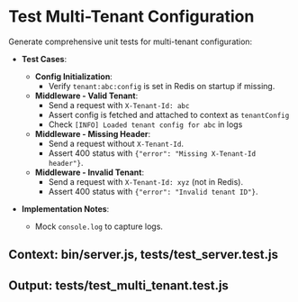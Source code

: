 # Test Multi-Tenant Configuration

Generate comprehensive unit tests for multi-tenant configuration:

- **Test Cases**:
  - **Config Initialization**:
     - Verify `tenant:abc:config` is set in Redis on startup if missing.
  - **Middleware - Valid Tenant**:
     - Send a request with `X-Tenant-Id: abc`
     - Assert config is fetched and attached to context as `tenantConfig`
     - Check `[INFO] Loaded tenant config for abc` in logs
  - **Middleware - Missing Header**:
     - Send a request without `X-Tenant-Id`.
     - Assert 400 status with `{"error": "Missing X-Tenant-Id header"}`.
  - **Middleware - Invalid Tenant**:
     - Send a request with `X-Tenant-Id: xyz` (not in Redis).
     - Assert 400 status with `{"error": "Invalid tenant ID"}`.

- **Implementation Notes**:
  - Mock `console.log` to capture logs.

## Context: bin/server.js, tests/test_server.test.js
## Output: tests/test_multi_tenant.test.js
